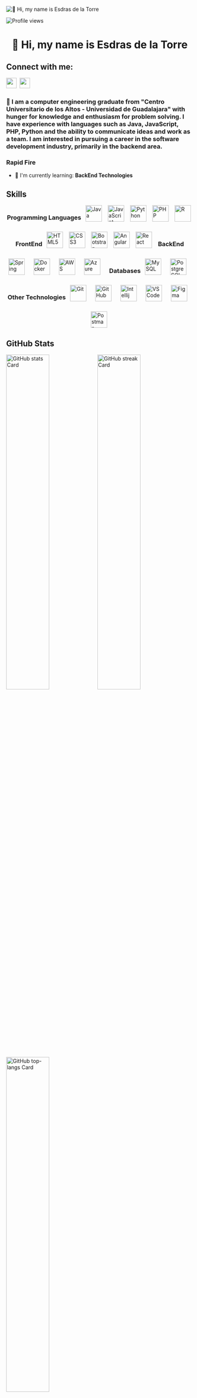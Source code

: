 ![👋 Hi, my name is Esdras de la Torre](https://user-images.githubusercontent.com/10498744/210012254-234538ff-d198-48aa-8964-37e6fd45d227.gif)

![Profile views](https://komarev.com/ghpvc/?username=Yudikioros&label=Profile%20views&color=0e75b6&style=flat)

<div id="toc">
  <ul align="center" style="list-style: none">
    <summary>
      <h1>
        👋 Hi, my name is Esdras de la Torre
      </h1>
    </summary>
  </ul>
</div>

**<h2 align="left">Connect with me:</h2>** 
<p align="left">
  <a href="https://www.linkedin.com/in/esdras-de-la-torre" target="_blank"><img src="https://img.shields.io/badge/LinkedIn-0077B5?style=for-the-badge&logo=linkedin&logoColor=white" height="28" style="margin-right: 4px"></a> 
  <a href="https://github.com/Yudikioros" target="_blank"><img src="https://img.shields.io/badge/GitHub-100000?style=for-the-badge&logo=github&logoColor=white" height="28" style="margin-right: 4px"></a>
</p>

<h3 align="left">🚀 I am a computer engineering graduate from "Centro Universitario de los Altos - Universidad de Guadalajara" with hunger for knowledge and enthusiasm for problem solving. I have experience with languages such as Java, JavaScript, PHP, Python and the ability to communicate ideas and work as a team. I am interested in pursuing a career in the software development industry, primarily in the backend area.</h3>

**<h3 align="left">Rapid Fire</h3>**

- 🌱 I'm currently learning: **BackEnd Technologies**

 **<h2 align="left">Skills</h2>**

<div style="display: flex; flex-wrap: wrap; gap: 12px; justify-content: center;">
  <h3 align="left">Programming Languages</h3>
  <img src="https://skillicons.dev/icons?i=java" height="44" alt="Java" style="margin-right: 4px"> 
  <img src="https://skillicons.dev/icons?i=javascript" height="44" alt="JavaScript" style="margin-right: 4px"> 
  <img src="https://skillicons.dev/icons?i=python" height="44" alt="Python" style="margin-right: 4px"> 
  <img src="https://skillicons.dev/icons?i=php" height="44" alt="PHP" style="margin-right: 4px"> 
  <img src="https://skillicons.dev/icons?i=r" height="44" alt="R" style="margin-right: 4px">

  <h3 align="left">FrontEnd</h3>
  <img src="https://skillicons.dev/icons?i=html" height="44" alt="HTML5" style="margin-right: 4px"> 
  <img src="https://skillicons.dev/icons?i=css" height="44" alt="CSS3" style="margin-right: 4px"> 
  <img src="https://skillicons.dev/icons?i=bootstrap" height="44" alt="Bootstrap" style="margin-right: 4px"> 
  <img src="https://skillicons.dev/icons?i=angular" height="44" alt="Angular" style="margin-right: 4px"> 
  <img src="https://skillicons.dev/icons?i=react" height="44" alt="React" style="margin-right: 4px">

  <h3 align="left">BackEnd</h3>
  <img src="https://skillicons.dev/icons?i=spring" height="44" alt="Spring" style="margin-right: 12px">
  <img src="https://skillicons.dev/icons?i=docker" height="44" alt="Docker" style="margin-right: 12px">
  <img src="https://skillicons.dev/icons?i=aws" height="44" alt="AWS" style="margin-right: 12px"> 
  <img src="https://skillicons.dev/icons?i=azure" height="44" alt="Azure" style="margin-right: 12px"> 

  <h3 align="left">Databases</h3>
  <img src="https://skillicons.dev/icons?i=mysql" height="44" alt="MySQL" style="margin-right: 12px"> 
  <img src="https://skillicons.dev/icons?i=postgres" height="44" alt="PostgreSQL" style="margin-right: 12px">

  <h3 align="left">Other Technologies</h3>
   
  <img src="https://skillicons.dev/icons?i=git" height="44" alt="Git" style="margin-right: 12px"> 
  <img src="https://skillicons.dev/icons?i=github" height="44" alt="GitHub" style="margin-right: 12px"> 
  <img src="https://skillicons.dev/icons?i=idea" height="44" alt="Intellij" style="margin-right: 12px"> 
  <img src="https://skillicons.dev/icons?i=vscode" height="44" alt="VSCode" style="margin-right: 12px"> 
  <img src="https://skillicons.dev/icons?i=figma" height="44" alt="Figma" style="margin-right: 12px">
  <img src="https://skillicons.dev/icons?i=postman" height="44" alt="Postman" style="margin-right: 4px">
</div>

 **<h2 align="left">GitHub Stats</h2>**

<p align="left">
  <img width="48%" src="https://github-readme-stats.vercel.app/api?username=Yudikioros&theme=react&hide_title=false&hide_rank=false&show_icons=false&include_all_commits=false&count_private=true&line_height=23" alt="GitHub stats Card" />
  <img width="48%" src="https://streak-stats.demolab.com/?user=Yudikioros&theme=react&hide_border=false&date_format=M+j%5B%2C+Y%5D&mode=daily&hide_total_contributions=false&hide_current_streak=false&hide_longest_streak=false&card_height=200" alt="GitHub streak Card" />
</p>

<p align="left">
  <img width="48%" src="https://github-readme-stats.vercel.app/api/top-langs?username=Yudikioros&theme=react&hide_title=false&layout=compact&langs_count=6&hide_progress=false&card_width=400" alt="GitHub top-langs Card" />
</p>
